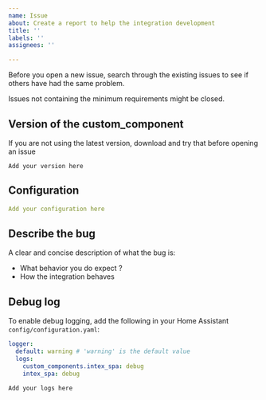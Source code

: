 ```yaml
---
name: Issue
about: Create a report to help the integration development
title: ''
labels: ''
assignees: ''

---
```


Before you open a new issue, search through the existing issues to see if others have had the same problem.

Issues not containing the minimum requirements might be closed.

## Version of the custom_component
If you are not using the latest version, download and try that before opening an issue

```text
Add your version here
```

## Configuration

```yaml
Add your configuration here
```

## Describe the bug
A clear and concise description of what the bug is:
* What behavior you do expect ?
* How the integration behaves 


## Debug log

To enable debug logging, add the following in your Home Assistant `config/configuration.yaml`:

```yaml
logger:
  default: warning # 'warning' is the default value
  logs:
    custom_components.intex_spa: debug
    intex_spa: debug
```

```text
Add your logs here
```
